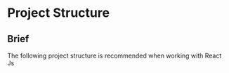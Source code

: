 #  Project Structure

##  Brief

The following project structure is recommended when working with React Js
